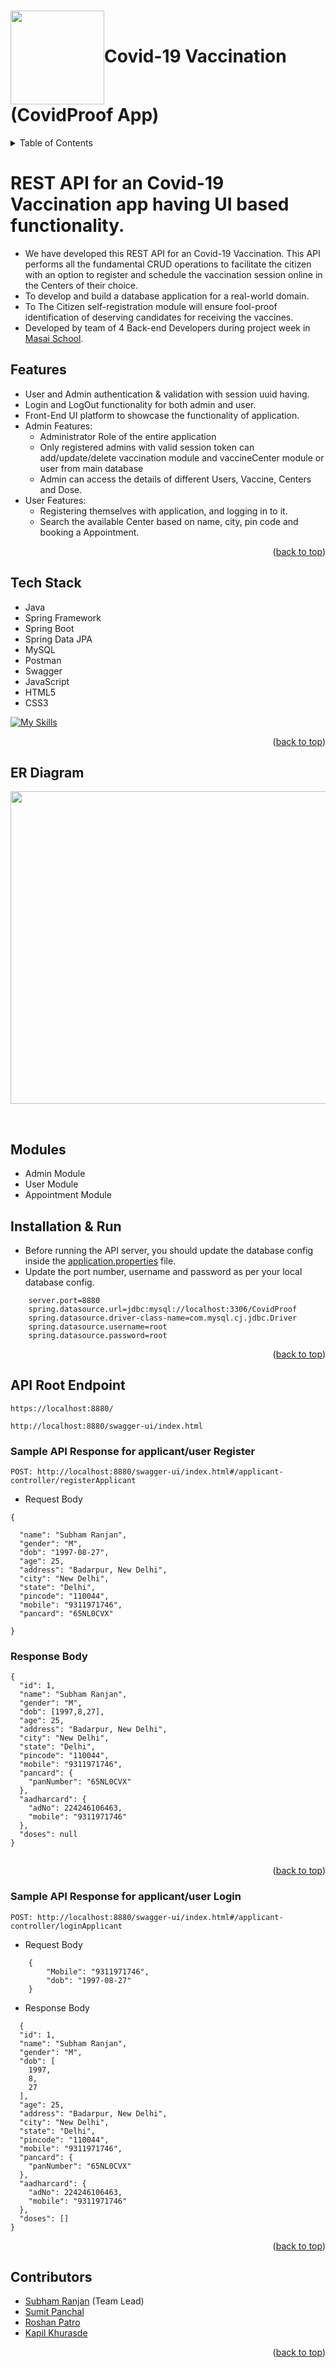<a name="readme-top"></a> 
<h1><img align="center" height="150" src="https://github.com/Ranjanji/dapper-spade-5134/blob/main/covidProof.png">Covid-19 Vaccination (CovidProof App) </h1>


<!-- TABLE OF CONTENTS -->
<details>
  <summary>Table of Contents</summary>
  <ol>
    <li><a href="#about-the-project">About The Project</a> </li>
    <li><a href="#Features">Features</a></li>
    <li><a href="#Tech">Tech Stack</a></li>
    <li><a href="#er">ER Diagram</a></li>
    <li><a href="#modules">Modules</a></li>
    <li><a href="#install">Installation</a></li>
    <li><a href="#usage">API Root Usage</a></li>
    <li><a href="#contributors">Contributors</a></li>
   
  </ol>
</details>

<a name="about-the-project"></a>
# REST API for an Covid-19 Vaccination app having UI based functionality.

* We have developed this REST API for an Covid-19 Vaccination. This API performs all the fundamental CRUD operations to facilitate the citizen with an       option to register and schedule the vaccination session online in the Centers of their choice. 
* To develop and build a database application for a real-world domain.
* To The Citizen self-registration module will ensure fool-proof identification of deserving candidates for receiving the vaccines.
* Developed by team of 4 Back-end Developers during project week in [Masai School](www.masaischool.com).

<a name="Features"></a> 
## Features

* User and Admin authentication & validation with session uuid having.
* Login and LogOut functionality for both admin and user.
* Front-End UI platform to showcase the functionality of application.
* Admin Features:
    * Administrator Role of the entire application
    * Only registered admins with valid session token can add/update/delete vaccination module and vaccineCenter module or user from main database
    * Admin can access the details of different Users, Vaccine, Centers and Dose.
* User Features:
    * Registering themselves with application, and logging in to it.
    * Search the available Center based on name, city, pin code and booking a Appointment.
<p align="right">(<a href="#readme-top">back to top</a>)</p>

<a name="Tech"></a>
## Tech Stack

* Java
* Spring Framework
* Spring Boot
* Spring Data JPA
* MySQL
* Postman
* Swagger
* JavaScript
* HTML5
* CSS3

[![My Skills](https://skillicons.dev/icons?i=java,spring,javascript,html,css,maven,hibernate,github,git,vscode&theme=light)](https://skillicons.dev)
<p align="right">(<a href="#readme-top">back to top</a>)</p>

<a name="er"></a>
## ER Diagram
<p align="center">
<img src="https://user-images.githubusercontent.com/107461385/216695105-20286e5a-116b-4bae-9901-9abe5bd394b3.png" width="800px" height="500px"/>
</p>
<br />

<a name="modules"></a>


## Modules

* Admin Module
* User Module
* Appointment Module

<a name="install"></a>
## Installation & Run

* Before running the API server, you should update the database config inside the [application.properties](https://github.com/Ranjanji/dapper-spade-5134/blob/main/CovidProofApp/src/main/resources/application.properties) file. 
* Update the port number, username and password as per your local database config.

```
    server.port=8880
    spring.datasource.url=jdbc:mysql://localhost:3306/CovidProof
    spring.datasource.driver-class-name=com.mysql.cj.jdbc.Driver
    spring.datasource.username=root
    spring.datasource.password=root

```
<p align="right">(<a href="#readme-top">back to top</a>)</p>

<a name="usage"></a>

## API Root Endpoint
```
https://localhost:8880/
```
```
http://localhost:8880/swagger-ui/index.html
```
### Sample API Response for applicant/user Register

`POST: http://localhost:8880/swagger-ui/index.html#/applicant-controller/registerApplicant`

* Request Body
```
{
  
  "name": "Subham Ranjan",
  "gender": "M",
  "dob": "1997-08-27",
  "age": 25,
  "address": "Badarpur, New Delhi",
  "city": "New Delhi",
  "state": "Delhi",
  "pincode": "110044",
  "mobile": "9311971746",
  "pancard": "65NL0CVX"
  
}
```
### Response Body

```
{
  "id": 1,
  "name": "Subham Ranjan",
  "gender": "M",
  "dob": [1997,8,27],
  "age": 25,
  "address": "Badarpur, New Delhi",
  "city": "New Delhi",
  "state": "Delhi",
  "pincode": "110044",
  "mobile": "9311971746",
  "pancard": {
    "panNumber": "65NL0CVX"
  },
  "aadharcard": {
    "adNo": 224246106463,
    "mobile": "9311971746"
  },
  "doses": null
}


``` 
<p align="right">(<a href="#readme-top">back to top</a>)</p>

### Sample API Response for applicant/user Login

`POST: http://localhost:8880/swagger-ui/index.html#/applicant-controller/loginApplicant`

* Request Body

```
    {
        "Mobile": "9311971746",
        "dob": "1997-08-27"
    }
```

* Response Body

```
  {
  "id": 1,
  "name": "Subham Ranjan",
  "gender": "M",
  "dob": [
    1997,
    8,
    27
  ],
  "age": 25,
  "address": "Badarpur, New Delhi",
  "city": "New Delhi",
  "state": "Delhi",
  "pincode": "110044",
  "mobile": "9311971746",
  "pancard": {
    "panNumber": "65NL0CVX"
  },
  "aadharcard": {
    "adNo": 224246106463,
    "mobile": "9311971746"
  },
  "doses": []
}
```
<p align="right">(<a href="#readme-top">back to top</a>)</p>
<a href="contributors"></a>

## Contributors

* [Subham Ranjan](https://github.com/Ranjanji) (Team Lead)
* [Sumit Panchal](https://github.com/sumitpanchal08)
* [Roshan Patro](https://github.com/Roshan-Patro)
* [Kapil Khurasde](https://github.com/kapil-khursade)
<p align="right">(<a href="#readme-top">back to top</a>)</p>
